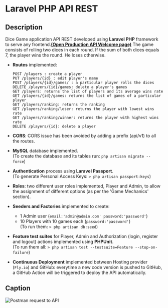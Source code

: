 # Laravel PHP API REST
## Description
Dice Game application API REST developed using **Laravel PHP** framework to serve any frontend.[**(Open Production API Welcome page)**](https://rolling-dices-api.fly.dev)
The game consists of rolling two dices in each round. If the sum of both dices equals 7, the player wins the round. He loses otherwise.

- **Routes** implemented:
  
      POST /players : create a player
      PUT /players/{id} : edit player's name
      POST /players/{id}/games/ : a particular player rolls the dices
      DELETE /players/{id}/games: delete a player's games
      GET /players: returns the list of players and its average wins rate 
      GET /players/{id}/games: returns the list of games of a particular player
      GET /players/ranking: returns the ranking
      GET /players/ranking/loser: returns the player with lowest wins rate
      GET /players/ranking/winner: returns the player with highest wins rate  
      DELETE /players/{id}: delete a player
  
- **CORS**: CORS issue has been avoided by adding a prefix (api/v1) to all the routes.
 
- **MySQL** database implemented.\
    (To create the database and its tables run: ```php artisan migrate --force```)

- **Authentication** process using **Laravel Passport**.\
  (To generate Personal Access Keys: ```> php artisan passport:keys```)

- **Roles**: two different user roles implemented, Player and Admin, to allow the assignment of different options (as per the 'Game Mechanics' section).
  
- **Seeders and Factories** implemented to create:
  - 1 Admin user (```email:'admin@admin.com' password:'password'```)
  - 10 Players with 10 games each (```password:'password'```)\
    (To run them: ```> php artisan db:seed```)

- **Feature test suites** for Player, Admin and Authorization (login, register and logout) actions implemented using **PHPUnit**.\
    (To run them all: ```> php artisan test --testsuite=Feature --stop-on-failure```)

- **Continuous Deployment** implemented between Hosting provider (`Fly.io`) and GitHub: everytime a new code version is pushed to GitHub, a GitHub Action will be triggered to deploy the API automatically.

## Caption

![Postman request to API](https://github.com/Edvenan/API-REST/assets/97369106/52a490ea-0a25-4456-ae09-b6b8745c7d45)

